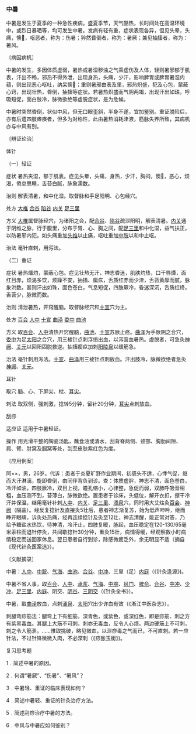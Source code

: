 ### 中暑

中暑是发生于夏季的一种急性疾病。盛夏季节，天气酷热，长时间处在高温环境中，或烈日暴晒等，均可发生中暑。发病有轻有重，症状表现各异，但见头晕，头痛，懊𢙐，呕恶者，称为：伤暑；猝然昏倒者，称为：暑厥；兼见抽搐者，称为：暑风。

〔病因病机〕

中暑的发生，多因体质虚弱，暑热或暑湿秽浊之气乘虚伤及人体，轻则暑邪郁于肌表，汗出不畅，邪热不得外泄，出现身热，头痛，少汗，影响脾胃或脾胃暑湿内蕴，则出现恶心呕吐，纳呆懊𢙐；重则暑邪由表及里，邪热炽盛，犯及心包，蒙蔽心窍，出现壮热，昏倒，抽搐等症状。若暑热炽盛而气阴两竭，出现汗出如珠，呼吸短促，面白肢冷，脉微欲绝等虚脱症状，是为危候。

中暑时突然昏倒，状似中风，但无口眼歪斜，半身不遂，宜加鉴别。重证脱险后，亦有后遗四肢瘫痪者，但多为对称性，此由暑热消耗津液，筋脉失养所致，其病机亦与中风有别。

〔辨证论治〕

体针

（一）轻证

症状  暑热夹湿，郁于肌表。症见头晕，头痛，身热，少汗，胸闷，懊𢙐，恶心，烦渴，倦怠思睡，舌苔白腻，脉象濡数。

治则  解表清暑，和中化湿。取督脉和手足阳明、心包经穴。

处方  [大椎](https://www.gmzyjc.com/read/zjs/zjs3.2.2-0.0.1.3.14.md)  [合谷](https://www.gmzyjc.com/read/zjs/zjs3.1.1-3-0.1.2.3.4.md)  [陷谷](https://www.gmzyjc.com/read/zjs/zjs3.1.1-3-0.1.3.3.43.md)  [内关](https://www.gmzyjc.com/read/zjs/zjs3.1.9-12-0.0.1.3.6.md)  [足三里](https://www.gmzyjc.com/read/zjs/zjs3.1.1-3-0.1.3.3.36.md)

方义  [大椎](https://www.gmzyjc.com/read/zjs/zjs3.2.2-0.0.1.3.14.md)属督脉经穴，为诸阳之会，配[合谷](https://www.gmzyjc.com/read/zjs/zjs3.1.1-3-0.1.2.3.4.md)、[陷谷](https://www.gmzyjc.com/read/zjs/zjs3.1.1-3-0.1.3.3.43.md)疏泄阳明，解表清暑。[内关](https://www.gmzyjc.com/read/zjs/zjs3.1.9-12-0.0.1.3.6.md)通于阴维之脉，行于腹里，分布于胃、心、胸之间，配[足三里](https://www.gmzyjc.com/read/zjs/zjs3.1.1-3-0.1.3.3.36.md)和中化湿，益气扶正，以防暑邪内犯。如头痛重加[头维](https://www.gmzyjc.com/read/zjs/zjs3.1.1-3-0.1.3.3.8.md)以止痛，呕吐重加[中脘](https://www.gmzyjc.com/read/zjs/zjs3.2.1-0.1.1.3.11.md)以和中止呕。

治法  毫针直刺，用泻法。

（二）重证

症状  暑热燔灼，蒙蔽心包。症见壮热无汗，神志昏迷，肌肤灼热，口干唇燥，面红目赤，烦渴多饮，烦躁不安，抽搐、瘈疭，舌质红赤而少津，舌苔黄厚而腻，脉象洪数。甚则汗出如珠，面色苍白，气息短促，四肢厥冷，昏迷深沉，舌质红绛，舌苔少，脉微而数。

治则  清泄暑热，开窍醒脑。取督脉经穴和[十宣](https://www.gmzyjc.com/read/zjs/zjs3.4-0.1.4.1.0.md)穴为主。

处方  [百会](https://www.gmzyjc.com/read/zjs/zjs3.2.2-0.0.1.3.20.md)  [人中](https://www.gmzyjc.com/read/zjs/zjs3.2.2-0.0.1.3.26.md)  [十宣](https://www.gmzyjc.com/read/zjs/zjs3.4-0.1.4.1.0.md)  [曲泽](https://www.gmzyjc.com/read/zjs/zjs3.1.9-12-0.0.1.3.3.md)  [委中](https://www.gmzyjc.com/read/zjs/zjs3.1.7-8-0.0.1.3.40.md)  [曲池](https://www.gmzyjc.com/read/zjs/zjs3.1.1-3-0.1.2.3.11.md)

方义  取[百会](https://www.gmzyjc.com/read/zjs/zjs3.2.2-0.0.1.3.20.md)、[人中](https://www.gmzyjc.com/read/zjs/zjs3.2.2-0.0.1.3.26.md)清热开窍醒脑，[曲池](https://www.gmzyjc.com/read/zjs/zjs3.1.1-3-0.1.2.3.11.md)、[十宣](https://www.gmzyjc.com/read/zjs/zjs3.4-0.1.4.1.0.md)苏厥止痉。[曲泽](https://www.gmzyjc.com/read/zjs/zjs3.1.9-12-0.0.1.3.3.md)为手厥阴之合穴，[委中](https://www.gmzyjc.com/read/zjs/zjs3.1.7-8-0.0.1.3.40.md)为足[太阳](https://www.gmzyjc.com/read/zjs/zjs3.4-0.1.1.4.0.md)之合穴，用三棱针点刺浮络出血，以泻营血暑热。虚脱者，可急灸[神阙](https://www.gmzyjc.com/read/zjs/zjs3.2.1-0.1.1.3.7.md)、[关元](https://www.gmzyjc.com/read/zjs/zjs3.2.1-0.1.1.3.4.md)以回阳固脱救逆。抽搐瘈疭加刺[阳陵泉](https://www.gmzyjc.com/read/zjs/zjs3.1.9-12-0.0.3.3.34.md)以缓筋急。

治法  毫针刺用泻法。[十宣](https://www.gmzyjc.com/read/zjs/zjs3.4-0.1.4.1.0.md)、[曲泽](https://www.gmzyjc.com/read/zjs/zjs3.1.9-12-0.0.1.3.3.md)用三棱针点刺放血。汗出肢冷，脉微欲绝者急灸[神阙](https://www.gmzyjc.com/read/zjs/zjs3.2.1-0.1.1.3.7.md)、[关元](https://www.gmzyjc.com/read/zjs/zjs3.2.1-0.1.1.3.4.md)。

耳针

取穴  脑、心、下屏尖、枕、[耳尖](https://www.gmzyjc.com/read/zjs/zjs3.4-0.1.1.14.0.md)。

刺法  取双侧，强刺激，捻转5分钟，留针20分钟，[耳尖](https://www.gmzyjc.com/read/zjs/zjs3.4-0.1.1.14.0.md)点刺放血。

刮痧

适应证  适用于中暑轻证。

操作  用光滑平整的陶瓷汤匙，蘸食油或清水，刮背脊两侧、颈部、胸肋间隙、肩、臂、肘窝及腘窝等处，刮至皮肤紫红色为度。

〔应用例案〕

阿××，男，26岁。代诉：患者于炎夏旷野作业期间，初感头不适，心悸气促，继而大汗淋漓，旋即昏倒，由同伴背负到诊。查：体质虚胖，神志不清，面色苍白，冷汗如油，四肢厥冷，双目上视，瞳孔缩小，心律整，急促而弱，双肺呼吸音稍粗，血压测不到，苔薄白，脉微欲绝。置患者于诊床，头低位，解开衣扣，擦干冷汗并保温，继用毫针补刺[人中](https://www.gmzyjc.com/read/zjs/zjs3.2.2-0.0.1.3.26.md)、[内关](https://www.gmzyjc.com/read/zjs/zjs3.1.9-12-0.0.1.3.6.md)、[足三里](https://www.gmzyjc.com/read/zjs/zjs3.1.1-3-0.1.3.3.36.md)、[涌泉](https://www.gmzyjc.com/read/zjs/zjs3.1.7-8-0.0.2.3.1.md)穴，同时用大艾炷灸[百会](https://www.gmzyjc.com/read/zjs/zjs3.2.2-0.0.1.3.20.md)、[神阙](https://www.gmzyjc.com/read/zjs/zjs3.2.1-0.1.1.3.7.md)（隔盐）。经反复捻针及直接灸5壮后，患者神志渐复苏，始为低声呻吟，继而睁开眼睛，诉灸处热痛，经再连续捻针及灸至12壮，神志清醒，能正常对答，乃给予糖盐水热饮，待神清，冷汗止，四肢复暖，脉起，血压稳定在120-130/65毫米汞柱而退针停灸，共间歇捻针30分钟，重灸15壮，病情得缓，经观察数小时病情稳定而送回家休息。翌日患者自行到诊，除感微疲乏外，余无明显不适（摘自《现代针灸医案选》）。

〔文献摘录〕

中暑：[人中](https://www.gmzyjc.com/read/zjs/zjs3.2.2-0.0.1.3.26.md)、[中脘](https://www.gmzyjc.com/read/zjs/zjs3.2.1-0.1.1.3.11.md)、[气海](https://www.gmzyjc.com/read/zjs/zjs3.2.1-0.1.1.3.6.md)、[曲池](https://www.gmzyjc.com/read/zjs/zjs3.1.1-3-0.1.2.3.11.md)、[合谷](https://www.gmzyjc.com/read/zjs/zjs3.1.1-3-0.1.2.3.4.md)、[中冲](https://www.gmzyjc.com/read/zjs/zjs3.1.9-12-0.0.1.3.9.md)、三里（足）[内庭](https://www.gmzyjc.com/read/zjs/zjs3.1.1-3-0.1.3.3.44.md)（《针灸逢源》)。

中暑不省人事，取[百会](https://www.gmzyjc.com/read/zjs/zjs3.2.2-0.0.1.3.20.md)、[人中](https://www.gmzyjc.com/read/zjs/zjs3.2.2-0.0.1.3.26.md)、[承浆](https://www.gmzyjc.com/read/zjs/zjs3.2.1-0.1.1.3.22.md)、[气海](https://www.gmzyjc.com/read/zjs/zjs3.2.1-0.1.1.3.6.md)、[中脘](https://www.gmzyjc.com/read/zjs/zjs3.2.1-0.1.1.3.11.md)、[风门](https://www.gmzyjc.com/read/zjs/zjs3.1.7-8-0.0.1.3.12.md)、[脾俞](https://www.gmzyjc.com/read/zjs/zjs3.1.7-8-0.0.1.3.20.md)、[合谷](https://www.gmzyjc.com/read/zjs/zjs3.1.1-3-0.1.2.3.4.md)、[中冲](https://www.gmzyjc.com/read/zjs/zjs3.1.9-12-0.0.1.3.9.md)、[少冲](https://www.gmzyjc.com/read/zjs/zjs3.1.4-6-0.0.2.3.9.md)、[足三里](https://www.gmzyjc.com/read/zjs/zjs3.1.1-3-0.1.3.3.36.md)、[内庭](https://www.gmzyjc.com/read/zjs/zjs3.1.1-3-0.1.3.3.44.md)、阴交、[阴谷](https://www.gmzyjc.com/read/zjs/zjs3.1.7-8-0.0.2.3.10.md)、[三阴交](https://www.gmzyjc.com/read/zjs/zjs3.1.4-6-0.0.1.3.6.md)（《针灸全书》）。

中暑，取[曲泽](https://www.gmzyjc.com/read/zjs/zjs3.1.9-12-0.0.1.3.3.md)放血，点刺[涌泉](https://www.gmzyjc.com/read/zjs/zjs3.1.7-8-0.0.2.3.1.md)、[太阳](https://www.gmzyjc.com/read/zjs/zjs3.4-0.1.1.4.0.md)穴出少许血有效（《淅江中医杂志》）。

刺腿弯痧筋法：腿弯上下有细筋，深青色，或紫色，或深红色，即是痧筋、刺之方有紫黑毒血。其腿上大筋不可刺，刺亦无毒血，反令人心烦。两边硬筋上不可刺，刺之令人筋泄。……惟取挑破，略见微血，以泄痧毒之气而已，不可直刺。若一应针法，不过针锋微微入肉，不必深刺（《痧胀玉衡》)。

复习思考题

1﹒简述中暑的原因。

2﹒何谓“暑厥”、“伤暑”、“暑风”？

3﹒中暑轻、重证的临床表现如何？

4﹒简述中暑轻、重证的针灸治疗方法。

5﹒简述刮痧治疗中暑的方法。

6﹒中风与中暑应如何鉴别？
